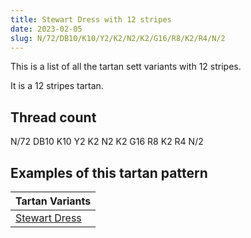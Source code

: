 ```yaml
---
title: Stewart Dress with 12 stripes
date: 2023-02-05
slug: N/72/DB10/K10/Y2/K2/N2/K2/G16/R8/K2/R4/N/2
---
```

This is a list of all the tartan sett variants with 12 stripes.

It is a 12 stripes tartan.


## Thread count
N/72 DB10 K10 Y2 K2 N2 K2 G16 R8 K2 R4 N/2

## Examples of this tartan pattern

| Tartan Variants |
|---------------|
| [Stewart Dress](/variants/n/72/db10/k10/y2/k2/n2/k2/g16/r8/k2/r4/n/2-db000060-g004c00-k000000-nd0d0d0-rc80000-yffc800)||
